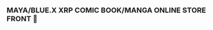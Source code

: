 ### MAYA/BLUE.X XRP COMIC BOOK/MANGA ONLINE STORE FRONT 👋

<!--
**MAYABLUEX/MAYABLUEX** is a ✨ _special_ ✨ repository because its `README.md` (this file) appears on your GitHub profile.

Here are some ideas to get you started:

- 🔭 I’m currently working on EVERYTHING...
- 🌱 I’m currently learning EVERYTHING...
- 👯 I’m looking to collaborate on EVERYTHING..
- 📫 How to reach me GARDENARUNNER@GMAIL.COM: ...
- 😄 Pronouns: ...
- ⚡ Fun fact: ...
-->
